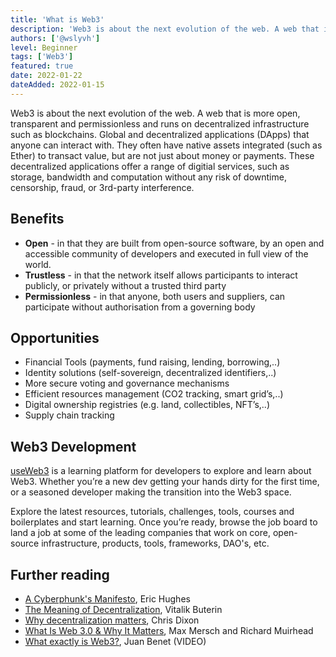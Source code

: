 ```yaml
---
title: 'What is Web3'
description: 'Web3 is about the next evolution of the web. A web that is more open, transparent and decentralized.'
authors: ['@wslyvh']
level: Beginner
tags: ['Web3']
featured: true
date: 2022-01-22
dateAdded: 2022-01-15
---
```


Web3 is about the next evolution of the web. A web that is more open, transparent and permissionless and runs on decentralized infrastructure such as blockchains. Global and decentralized applications (DApps) that anyone can interact with. They often have native assets integrated (such as Ether) to transact value, but are not just about money or payments. These decentralized applications offer a range of digitial services, such as storage, bandwidth and computation without any risk of downtime, censorship, fraud, or 3rd-party interference.

## Benefits

- **Open** - in that they are built from open-source software, by an open and accessible community of developers and executed in full view of the world. 
- **Trustless** - in that the network itself allows participants to interact publicly, or privately without a trusted third party
- **Permissionless** - in that anyone, both users and suppliers, can participate without authorisation from a governing body


## Opportunities

- Financial Tools (payments, fund raising, lending, borrowing,..)
- Identity solutions (self-sovereign, decentralized identifiers,..) 
- More secure voting and governance mechanisms
- Efficient resources management (CO2 tracking, smart grid’s,..)
- Digital ownership registries (e.g. land, collectibles, NFT’s,..)
- Supply chain tracking


## Web3 Development

[useWeb3](https://www.useweb3.xyz/) is a learning platform for developers to explore and learn about Web3. Whether you’re a new dev getting your hands dirty for the first time, or a seasoned developer making the transition into the Web3 space. 

Explore the latest resources, tutorials, challenges, tools, courses and boilerplates and start learning. Once you’re ready, browse the job board to land a job at some of the leading companies that work on core, open-source infrastructure, products, tools, frameworks, DAO's, etc.


## Further reading

- [A Cyberphunk's Manifesto](https://www.activism.net/cypherpunk/manifesto.html), Eric Hughes
- [The Meaning of Decentralization](https://medium.com/@VitalikButerin/the-meaning-of-decentralization-a0c92b76a274), Vitalik Buterin
- [Why decentralization matters](https://onezero.medium.com/why-decentralization-matters-5e3f79f7638e), Chris Dixon
- [What Is Web 3.0 & Why It Matters](https://medium.com/fabric-ventures/what-is-web-3-0-why-it-matters-934eb07f3d2b), Max Mersch and Richard Muirhead
- [What exactly is Web3?](https://youtu.be/l44z35vabvA), Juan Benet (VIDEO)
